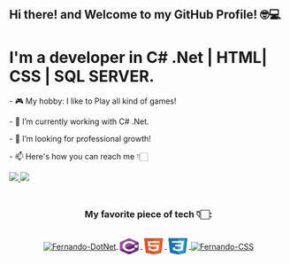 ##  Hi there! and Welcome to my GitHub Profile! 🤓💻

<div>
    <h1>I'm a developer in C# .Net | HTML| CSS | SQL SERVER.</h1>
        <div>
            <p>
                - 🎮 My hobby: I like to Play all kind of games!
            </p>
            <p>
                - 🧠 I’m currently working with C# .Net.
            </p>
            <p>
                - 🔭 I’m looking for professional growth! 
            </p>
            <p>
                - 📫 Here's how you can reach me 👇🏻
            </p>
          </div>  
</div>

<div>
    <a href="https://www.linkedin.com/in/fernando-barros-910765256/" target="_blank">
        <img src="https://img.shields.io/badge/-LinkedIn-%230077B5?style=for-the-badge&logo=linkedin&logoColor=white"
            target="_blank">
    </a>
    <a href="mailto:fernandobsak@gmail.com">
        <img src="https://img.shields.io/badge/Gmail-D14836?style=for-the-badge&logo=gmail&logoColor=white">
    </a>

</div>

 <br>
  
  
  ##
  
<div align="center" style="display: inline_block">
  <h3> 
    My favorite piece of tech 👇🏻:
  </h3>
<div align="center">
  <a href="https://github.com/FernandoBsa">
  
</div>
  <br>
  <a href="https://github.com/FernandoBsa">
    <img align="center" alt="Fernando-DotNet" height="30" width="40" src="https://cdn.jsdelivr.net/gh/devicons/devicon/icons/dotnetcore/dotnetcore-original.svg">
    <img align="center" alt="Fernando-Csharp" height="30" width="40" src="https://raw.githubusercontent.com/devicons/devicon/master/icons/csharp/csharp-original.svg">
    <img align="center" alt="Fernando-HTML" height="30" width="40" src="https://raw.githubusercontent.com/devicons/devicon/master/icons/html5/html5-original.svg">
    <img align="center" alt="Fernando-CSS" height="30" width="40" src="https://raw.githubusercontent.com/devicons/devicon/master/icons/css3/css3-original.svg">
    <img align="center" alt="Fernando-CSS" height="30" width="40" src="https://cdn.jsdelivr.net/gh/devicons/devicon/icons/azure/azure-original.svg">         
  </a>
  
</div>

